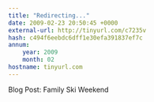 ```yaml
---
title: "Redirecting..."
date: 2009-02-23 20:50:45 +0000
external-url: http://tinyurl.com/c7235v
hash: c494f6eebdc6dff1e30efa391837ef7c
annum:
    year: 2009
    month: 02
hostname: tinyurl.com
---
```


Blog Post: Family Ski Weekend 
